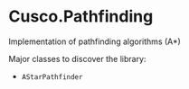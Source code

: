 # Cusco.Pathfinding

Implementation of pathfinding algorithms (A*)

Major classes to discover the library:
- `AStarPathfinder`
